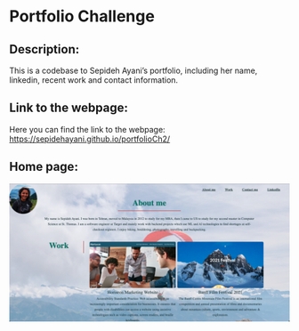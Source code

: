 # Portfolio Challenge

## Description:
This is a codebase to Sepideh Ayani’s portfolio, including her name, linkedin, recent work and contact information.

## Link to the webpage:
Here you can find the link to the webpage: https://sepidehayani.github.io/portfolioCh2/

## Home page:
![plot](/Assets/homepage.png)
